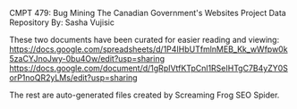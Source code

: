CMPT 479: Bug Mining The Canadian Government's Websites Project Data Repository
By: Sasha Vujisic

These two documents have been curated for easier reading and viewing:
https://docs.google.com/spreadsheets/d/1P4IHbUTfmlnMEB_Kk_wWfpw0k5zaCYJnoJwy-0bu4Ow/edit?usp=sharing
https://docs.google.com/document/d/1gRpIVtfKTpCnl1RSeIHTgC7B4yZY0SorP1noQR2yLMs/edit?usp=sharing

The rest are auto-generated files created by Screaming Frog SEO Spider.
